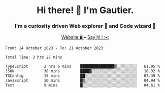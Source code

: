 <h1 align="center">Hi there! 👋 I'm Gautier.</h1>
<h3 align="center">I'm a curiosity driven Web explorer 🚀 and Code wizard 🧙</h3>

<p align="center">
  <a href="https://xisabla.github.io/">Website 🖥️ </a> •
  <a href="mailto:xisabla.dev@gmail.com">Say hi ! ✉️</a>
</p>

<!--START_SECTION:waka-->

```txt
From: 14 October 2023 - To: 21 October 2023

Total Time: 3 hrs 27 mins

TypeScript       2 hrs 6 mins    ███████████████▒░░░░░░░░░   61.05 %
JSON             38 mins         ████▓░░░░░░░░░░░░░░░░░░░░   18.32 %
TSConfig         15 mins         ██░░░░░░░░░░░░░░░░░░░░░░░   07.39 %
JavaScript       10 mins         █▒░░░░░░░░░░░░░░░░░░░░░░░   04.94 %
Text             9 mins          █░░░░░░░░░░░░░░░░░░░░░░░░   04.61 %
```

<!--END_SECTION:waka-->
